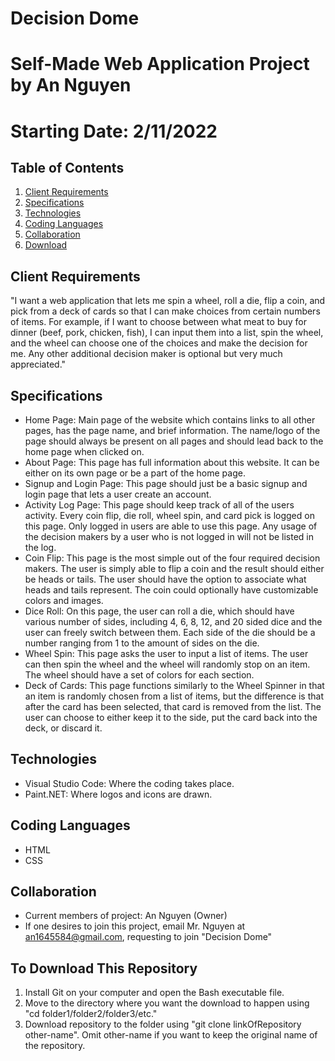 # Decision Dome
# Self-Made Web Application Project by An Nguyen
# Starting Date: 2/11/2022

## Table of Contents
1. [Client Requirements](#client-requirements)
2. [Specifications](#specifications)
3. [Technologies](#technologies)
4. [Coding Languages](#coding-languages)
5. [Collaboration](#collaboration) 
6. [Download](#download)

<a name="client-requirements"></a>
## Client Requirements
"I want a web application that lets me spin a wheel, roll a die, flip a coin, and pick from a deck of cards so that I can make choices from certain numbers of items. For example, if I want to choose between what meat to buy for dinner (beef, pork, chicken, fish), I can input them into a list, spin the wheel, and the wheel can choose one of the choices and make the decision for me. Any other additional decision maker is optional but very much appreciated."

<a name="specifications"></a>
## Specifications
- Home Page: Main page of the website which contains links to all other pages, has the page name, and brief information. The name/logo of the page should always be present on all pages and should lead back to the home page when clicked on.
- About Page: This page has full information about this website. It can be either on its own page or be a part of the home page.
- Signup and Login Page: This page should just be a basic signup and login page that lets a user create an account. 
- Activity Log Page: This page should keep track of all of the users activity. Every coin flip, die roll, wheel spin, and card pick is logged on this page. Only logged in users are able to use this page. Any usage of the decision makers by a user who is not logged in will not be listed in the log.
- Coin Flip: This page is the most simple out of the four required decision makers. The user is simply able to flip a coin and the result should either be heads or tails. The user should have the option to associate what heads and tails represent. The coin could optionally have customizable colors and images.
- Dice Roll: On this page, the user can roll a die, which should have various number of sides, including 4, 6, 8, 12, and 20 sided dice and the user can freely switch between them. Each side of the die should be a number ranging from 1 to the amount of sides on the die.
- Wheel Spin: This page asks the user to input a list of items. The user can then spin the wheel and the wheel will randomly stop on an item. The wheel should have a set of colors for each section. 
- Deck of Cards: This page functions similarly to the Wheel Spinner in that an item is randomly chosen from a list of items, but the difference is that after the card has been selected, that card is removed from the list. The user can choose to either keep it to the side, put the card back into the deck, or discard it.

<a name="technologies"></a>
## Technologies
- Visual Studio Code: Where the coding takes place.
- Paint.NET: Where logos and icons are drawn.

<a name="coding-languages"></a>
## Coding Languages
- HTML
- CSS

<a name="collaboration"></a>
## Collaboration
- Current members of project: An Nguyen (Owner)
- If one desires to join this project, email Mr. Nguyen at an1645584@gmail.com, requesting to join "Decision Dome"

<a name="download"></a>
## To Download This Repository
1. Install Git on your computer and open the Bash executable file.
2. Move to the directory where you want the download to happen using "cd folder1/folder2/folder3/etc."
3. Download repository to the folder using "git clone linkOfRepository other-name". Omit other-name if you want to keep the original name of the repository. 

